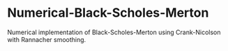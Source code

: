 # Numerical-Black-Scholes-Merton
Numerical implementation of Black-Scholes-Merton using Crank-Nicolson with Rannacher smoothing.

